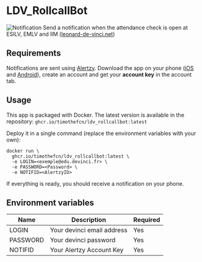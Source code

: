 # LDV_RollcallBot
![Notification](https://i.ibb.co/1qHLQbG/original-ba1b26de-87d1-4567-ba11-6ad60ca956bc-Screenshot-20230908-183124-One-UI-Home.jpg)
Send a notification when the attendance check is open at ESILV, EMLV and IIM
([leonard-de-vinci.net](https://leonard-de-vinci.net/))

## Requirements
Notifications are sent using [Alertzy](https://alertzy.app/).
Download the app on your phone ([iOS](https://apps.apple.com/us/app/alertzy/id1532861710) and [Android](https://play.google.com/store/apps/details?id=notify.me.app)), create an account and get your **account key** in the account tab.


## Usage
This app is packaged with Docker. The latest version is available in the repository:
```ghcr.io/timothefcn/ldv_rollcallbot:latest```

Deploy it in a single command (replace the environment variables with your own):
```
docker run \
  ghcr.io/timothefcn/ldv_rollcallbot:latest \
  -e LOGIN=<exemple@edu.devinci.fr> \
  -e PASSWORD=<Password> \
  -e NOTIFID=<AlertzyID>
```
If everything is ready, you should receive a notification on your phone.

## Environment variables
| Name     | Description                | Required |
|----------|----------------------------|----------|
| LOGIN    | Your devinci email address | Yes |
| PASSWORD | Your devinci password      | Yes |
| NOTIFID  | Your Alertzy Account Key   | Yes |




